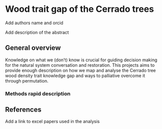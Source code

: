 
# Wood trait gap of the Cerrado trees

Add authors name and orcid

Add description of the abstract

## General overview

Knowledge on what we (don’t) know is crucial for guiding decision making
for the natural system conversation and restoration. This projects aims
to provide enough description on how we map and analyse the Cerrado tree
wood density trait knowledge gap and ways to palliative overcome it
through permutation.

### Methods rapid description

## References

Add a link to excel papers used in the analysis
